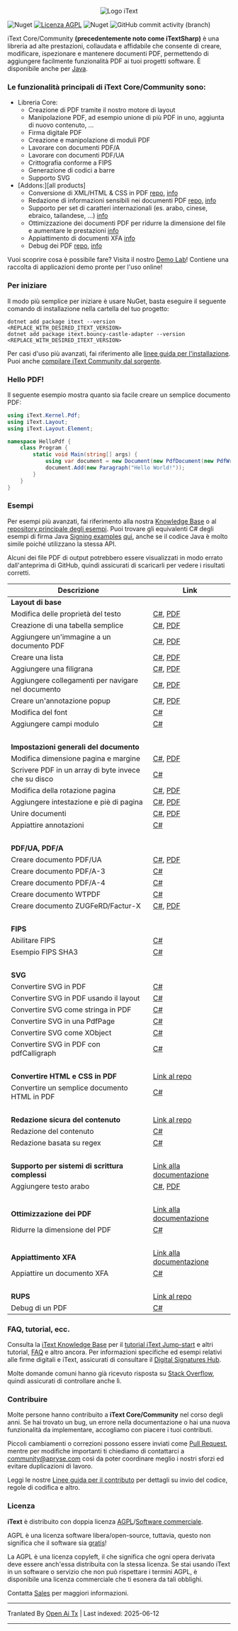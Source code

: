 <p align="center">
    <img src="https://raw.githubusercontent.com/itext/itext-dotnet/develop/assets/iText_Logo_Small.png" alt="Logo iText">
</p>

![Nuget](https://img.shields.io/nuget/v/itext7)
[![Licenza AGPL](https://img.shields.io/badge/license-AGPL-blue.svg)](https://github.com/itext/itext7/blob/master/LICENSE.md)
![Nuget](https://img.shields.io/nuget/dt/itext7)
![GitHub commit activity (branch)](https://img.shields.io/github/commit-activity/m/itext/itext7-dotnet)

iText Core/Community **(precedentemente noto come iTextSharp)** è una libreria ad alte prestazioni, collaudata e affidabile che consente di creare, modificare,
ispezionare e mantenere documenti PDF, permettendo di aggiungere facilmente funzionalità PDF ai tuoi progetti software. È disponibile anche per [Java](https://github.com/itext/itext7).

### Le funzionalità principali di iText Core/Community sono:

* Libreria Core:
    * Creazione di PDF tramite il nostro motore di layout
    * Manipolazione PDF, ad esempio unione di più PDF in uno, aggiunta di nuovo contenuto, ...
    * Firma digitale PDF
    * Creazione e manipolazione di moduli PDF
    * Lavorare con documenti PDF/A
    * Lavorare con documenti PDF/UA
    * Crittografia conforme a FIPS
    * Generazione di codici a barre
    * Supporto SVG
* [Addons:][all products]
    * Conversione di XML/HTML & CSS in PDF [repo][pdfhtml], [info][pdfhtmlproduct]
    * Redazione di informazioni sensibili nei documenti PDF [repo][pdfsweep], [info][pdfsweepproduct]
    * Supporto per set di caratteri internazionali (es. arabo, cinese, ebraico, tailandese, ...) [info][calligraph]
    * Ottimizzazione dei documenti PDF per ridurre la dimensione del file e aumentare le prestazioni [info][optimizer]
    * Appiattimento di documenti XFA [info][xfa]
    * Debug dei PDF [repo][rups], [info][rupsproduct]

Vuoi scoprire cosa è possibile fare? Visita il nostro [Demo Lab](https://itextpdf.com/demos)! Contiene una raccolta di applicazioni demo pronte per l'uso online!

### Per iniziare

Il modo più semplice per iniziare è usare NuGet, basta eseguire il seguente comando di installazione nella cartella del tuo progetto:

```shell
dotnet add package itext --version <REPLACE_WITH_DESIRED_ITEXT_VERSION>
dotnet add package itext.bouncy-castle-adapter --version <REPLACE_WITH_DESIRED_ITEXT_VERSION>
```

Per casi d'uso più avanzati, fai riferimento alle [linee guida per l'installazione](https://kb.itextpdf.com/home/it7kb/installation-guidelines).
Puoi anche [compilare iText Community dal sorgente][building].

### Hello PDF!

Il seguente esempio mostra quanto sia facile creare un semplice documento PDF:

```csharp
using iText.Kernel.Pdf;
using iText.Layout;
using iText.Layout.Element;

namespace HelloPdf {
    class Program {
        static void Main(string[] args) {
            using var document = new Document(new PdfDocument(new PdfWriter("helloworld-pdf.pdf")));
            document.Add(new Paragraph("Hello World!"));
        }
    }
}
```

### Esempi

Per esempi più avanzati, fai riferimento alla nostra [Knowledge Base](https://kb.itextpdf.com/home/it7kb/examples) o al
[repository principale degli esempi](https://github.com/itext/i7ns-samples). Puoi trovare gli equivalenti C# degli
esempi di firma Java [Signing examples](https://github.com/itext/i7js-signing-examples) [qui](https://github.com/itext/itext-publications-samples-dotnet/tree/develop/itext/itext.publications),
anche se il codice Java è molto simile poiché utilizzano la stessa API.

Alcuni dei file PDF di output potrebbero essere visualizzati in modo errato dall'anteprima di GitHub, quindi assicurati di scaricarli per vedere i risultati corretti.

| Descrizione                                | Link                                                                                                                                                                                                                                                                                                   |
|--------------------------------------------|--------------------------------------------------------------------------------------------------------------------------------------------------------------------------------------------------------------------------------------------------------------------------------------------------------|
| **Layout di base**                         |                                                                                                                                                                                                                                                                                                        |
| Modifica delle proprietà del testo         | [C#](https://github.com/itext/itext-publications-samples-dotnet/blob/master/itext/itext.samples/itext/samples/sandbox/layout/ParagraphTextWithStyle.cs), [PDF](https://github.com/itext/itext-publications-samples-dotnet/blob/master/itext/itext.samples/cmpfiles/sandbox/layout/cmp_paragraphTextWithStyle.pdf)                                |
| Creazione di una tabella semplice          | [C#](https://github.com/itext/itext-publications-samples-dotnet/blob/master/itext/itext.samples/itext/samples/sandbox/tables/SimpleTable9.cs),  [PDF](https://github.com/itext/itext-publications-samples-dotnet/blob/master/itext/itext.samples/cmpfiles/sandbox/tables/cmp_simple_table9.pdf)                                                  |
| Aggiungere un'immagine a un documento PDF  | [C#](https://github.com/itext/itext-publications-samples-dotnet/blob/master/itext/itext.samples/itext/samples/sandbox/images/MultipleImages.cs), [PDF](https://github.com/itext/itext-publications-samples-dotnet/blob/master/itext/itext.samples/cmpfiles/sandbox/images/cmp_multiple_images.pdf)                                               |
| Creare una lista                           | [C#](https://github.com/itext/itext-publications-samples-dotnet/blob/master/itext/itext.samples/itext/samples/sandbox/objects/NestedLists.cs), [PDF](https://github.com/itext/itext-publications-samples-dotnet/blob/master/itext/itext.samples/cmpfiles/sandbox/objects/cmp_nested_list.pdf)                                                    |                                                                                                                                                                                                      
| Aggiungere una filigrana                   | [C#](https://github.com/itext/itext-publications-samples-dotnet/blob/master/itext/itext.samples/itext/samples/sandbox/events/Watermarking.cs),  [PDF](https://github.com/itext/itext-publications-samples-dotnet/blob/master/itext/itext.samples/cmpfiles/sandbox/events/cmp_watermarkings.pdf)                                                  |
| Aggiungere collegamenti per navigare nel documento | [C#](https://github.com/itext/itext-publications-samples-dotnet/blob/master/itext/itext.samples/itext/samples/sandbox/annotations/AddLinkAnnotation5.cs),  [PDF](https://github.com/itext/itext-publications-samples-dotnet/blob/master/itext/itext.samples/cmpfiles/sandbox/annotations/cmp_add_link_annotation5.pdf)                           |
| Creare un'annotazione popup                | [C#](https://github.com/itext/itext-publications-samples-dotnet/blob/master/itext/itext.samples/itext/samples/sandbox/annotations/MovePopup.cs),  [PDF](https://github.com/itext/itext-publications-samples-dotnet/blob/master/itext/itext.samples/cmpfiles/sandbox/annotations/cmp_move_popup.pdf)                                              |
| Modifica del font                          | [C#](https://github.com/itext/itext-publications-samples-dotnet/blob/master/itext/itext.samples/itext/samples/sandbox/layout/ParagraphTextWithStyle.cs)                                                                                                                                                                     |
| Aggiungere campi modulo                    | [C#](https://kb.itextpdf.com/home/it7kb/examples/forms-in-itext-core-8-0-0)                                                                                                                                                                                                                            |
 <br>                                       |                                                                                                                                                                                                                                                                                                        |
| **Impostazioni generali del documento**    |                                                                                                                                                                                                                                                                                                        |
| Modifica dimensione pagina e margine       | [C#](https://github.com/itext/itext-publications-samples-dotnet/blob/master/itext/itext.samples/itext/samples/sandbox/layout/PageSizeAndMargins.cs),  [PDF](https://github.com/itext/itext-publications-samples-dotnet/blob/master/itext/itext.samples/cmpfiles/sandbox/layout/cmp_pageSizeAndMargins.pdf)                                       |
| Scrivere PDF in un array di byte invece che su disco | [C#](https://stackoverflow.com/a/67411657/10015628)                                                                                                                                                                                                                                                    |
| Modifica della rotazione pagina            | [C#](https://github.com/itext/itext-publications-samples-dotnet/blob/master/itext/itext.samples/itext/samples/sandbox/events/PageRotation.cs),  [PDF](https://github.com/itext/itext-publications-samples-dotnet/blob/master/itext/itext.samples/cmpfiles/sandbox/events/cmp_page_rotation.pdf)                                                  |
| Aggiungere intestazione e piè di pagina    | [C#](https://github.com/itext/itext-publications-samples-dotnet/blob/master/itext/itext.samples/itext/samples/sandbox/events/TextFooter.cs),  [PDF](https://github.com/itext/itext-publications-samples-dotnet/blob/master/itext/itext.samples/cmpfiles/sandbox/events/cmp_text_footer.pdf)                                                      |
| Unire documenti                            | [C#](https://github.com/itext/itext-publications-samples-dotnet/blob/master/itext/itext.samples/itext/samples/sandbox/merge/AddCover1.cs),  [PDF](https://github.com/itext/itext-publications-samples-dotnet/blob/master/itext/itext.samples/cmpfiles/sandbox/merge/cmp_add_cover.pdf)                                                           |
| Appiattire annotazioni                     | [C#](https://kb.itextpdf.com/home/it7kb/examples/high-level-annotation-flattening)                                                                                                                                                                                                                     |
| <br>                                       |                                                                                                                                                                                                                                                                                                        |
| **PDF/UA, PDF/A**                          |                                                                                                                                                                                                                                                                                                        |
| Creare documento PDF/UA                    | [C#](https://github.com/itext/itext-publications-samples-dotnet/blob/master/itext/itext.samples/itext/samples/sandbox/pdfua/PdfUA.cs),  [PDF](https://github.com/itext/itext-publications-samples-dotnet/blob/master/itext/itext.samples/cmpfiles/sandbox/pdfua/cmp_pdf_ua.pdf)                                                                  |
| Creare documento PDF/A-3                   | [C#](https://github.com/itext/itext-publications-samples-dotnet/blob/master/itext/itext.samples/itext/samples/sandbox/pdfa/PdfA3.cs)                                                                                                                                                                                        |
| Creare documento PDF/A-4                   | [C#](https://github.com/itext/itext-publications-samples-dotnet/blob/master/itext/itext.samples/itext/samples/sandbox/pdfa/PdfA4.cs)                                                                                                                                                                   |
| Creare documento WTPDF                     | [C#](https://github.com/itext/itext-publications-samples-dotnet/blob/master/itext/itext.samples/itext/samples/sandbox/pdfua/Wtpdf.cs)                                                                                                                                                                  |
| Creare documento ZUGFeRD/Factur-X          | [C#](https://github.com/itext/itext-publications-samples-dotnet/blob/master/itext/itext.samples/itext/samples/sandbox/zugferd/BasicSample.cs), [PDF](https://github.com/itext/itext-publications-samples-dotnet/blob/master/itext/itext.samples/cmpfiles/sandbox/zugferd/cmp_invoice_with_zugferd.pdf) |
| <br>                                       |                                                                                                                                                                                                                                                                                                        |
| **FIPS**                                   |                                                                                                                                                                                                                                                                                                        |
| Abilitare FIPS                             | [C#](https://kb.itextpdf.com/home/it7kb/releases/release-itext-core-8-0-0/breaking-changes-for-itext-core-8-0-0/bouncy-castle-changes)                                                                                                                                                                 |
| Esempio FIPS SHA3                          | [C#](https://kb.itextpdf.com/home/it7kb/examples/fips-sha3-examples-for-itext-core-8-0-0)                                                                                                                                                                                                              |
| <br>                                       |                                                                                                                                                                                                                                                                                                        |
| **SVG**                                    |                                                                                                                                                                                                                                                                                                        |
| Convertire SVG in PDF                      | [C#](https://github.com/itext/itext-publications-samples-dotnet/blob/master/itext/itext.samples/itext/samples/sandbox/svg/ConvertSvgToPdf.cs)                                                                                                                                                        |
| Convertire SVG in PDF usando il layout     | [C#](https://github.com/itext/itext-publications-samples-dotnet/blob/master/itext/itext.samples/itext/samples/sandbox/svg/ConvertSvgToLayoutImage.cs)                                                                                                                                                |
| Convertire SVG come stringa in PDF         | [C#](https://github.com/itext/itext-publications-samples-dotnet/blob/master/itext/itext.samples/itext/samples/sandbox/svg/ConvertSvgStringToPdf.cs)                                                                                                                                                  |
| Convertire SVG in una PdfPage              | [C#](https://github.com/itext/itext-publications-samples-dotnet/blob/master/itext/itext.samples/itext/samples/sandbox/svg/ConvertSvgToPdfPage.cs)                                                                                                                                                    |
| Convertire SVG come XObject                | [C#](https://github.com/itext/itext-publications-samples-dotnet/blob/master/itext/itext.samples/itext/samples/sandbox/svg/ConvertSvgToXObject.cs)                                                                                                                                                    |
| Convertire SVG in PDF con pdfCalligraph    | [C#](https://github.com/itext/itext-publications-samples-dotnet/blob/master/itext/itext.samples/itext/samples/sandbox/svg/ConvertSvgToPdfWithPdfCalligraph.cs)                                                                                                                                       |
| <br>                                       |                                                                                                                                                                                                                                                                                                        |
| **Convertire HTML e CSS in PDF**           | [Link al repo](https://github.com/itext/i7j-pdfhtml)                                                                                                                                                                                                                                                   |
| Convertire un semplice documento HTML in PDF | [C#](https://kb.itextpdf.com/home/it7kb/ebooks/itext-7-converting-html-to-pdf-with-pdfhtml)                                                                                                                                                                                                            |
| <br>                                       |                                                                                                                                                                                                                                                                                                        |
| **Redazione sicura del contenuto**         | [Link al repo](https://github.com/itext/i7j-pdfsweep)                                                                                                                                                                                                                                                  |
| Redazione del contenuto                    | [C#](https://kb.itextpdf.com/home/it7kb/examples/removing-content-with-pdfsweep)                                                                                                                                                                                                                       |
| Redazione basata su regex                  | [C#](https://itextpdf.com/products/pdf-redaction-pdfsweep)                                                                                                                                                                                                                                             |
| <br>                                       |                                                                                                                                                                                                                                                                                                        |
| **Supporto per sistemi di scrittura complessi** | [Link alla documentazione](https://itextpdf.com/products/pdfcalligraph)                                                                                                                                                                                                                                 |
| Aggiungere testo arabo                     | [C#](https://github.com/itext/itext-publications-samples-dotnet/blob/master/itext/itext.samples/itext/samples/sandbox/typography/arabic/ArabicWordSpacing.cs), [PDF](https://github.com/itext/itext-publications-samples-dotnet/blob/master/itext/itext.samples/cmpfiles/sandbox/typography/cmp_ArabicWordSpacing.pdf)                           |
| <br>                                       |                                                                                                                                                                                                                                                                                                        |
| **Ottimizzazione dei PDF**                 | [Link alla documentazione](https://itextpdf.com/products/compress-pdf-pdfoptimizer)                                                                                                                                                                                                                        |
| Ridurre la dimensione del PDF              | [C#](https://itextpdf.com/products/compress-pdf-pdfoptimizer)                                                                                                                                                                                                                                          |
| <br>                                       |                                                                                                                                                                                                                                                                                                        |
| **Appiattimento XFA**                      | [Link alla documentazione](https://itextpdf.com/products/flatten-pdf-pdfxfa)                                                                                                                                                                                                                             |
| Appiattire un documento XFA                | [C#](https://itextpdf.com/products/flatten-pdf-pdfxfa)                                                                                                                                                                                                                                                 |
| <br>                                       |                                                                                                                                                                                                                                                                                                        |
| **RUPS**                                   | [Link al repo](https://github.com/itext/i7j-rups)                                                                                                                                                                                                                                                      |
| Debug di un PDF                            | [C#](https://github.com/itext/i7j-rups/releases/latest)                                                                                                                                                                                                                                                |

### FAQ, tutorial, ecc. ###

Consulta la [iText Knowledge Base](https://kb.itextpdf.com) per
il [tutorial iText Jump-start](https://kb.itextpdf.com/home/it7kb/ebooks/itext-jump-start-tutorial-for-net) e altri
tutorial, [FAQ](https://kb.itextpdf.com/home/it7kb/faq) e altro ancora. Per informazioni specifiche ed esempi relativi
alle firme digitali e iText, assicurati di consultare
il [Digital Signatures Hub](https://kb.itextpdf.com/home/it7kb/digital-signatures-hub).

Molte domande comuni hanno già ricevuto risposta su [Stack Overflow](https://stackoverflow.com/questions/tagged/itext+itext7), quindi assicurati di controllare anche lì.

### Contribuire

Molte persone hanno contribuito a **iText Core/Community** nel corso degli anni. Se hai trovato un bug, un errore nella documentazione o hai una nuova funzionalità da implementare, accogliamo con piacere i tuoi contributi.

Piccoli cambiamenti o correzioni possono essere inviati come [Pull Request](https://github.com/itext/itext7-dotnet/pulls), mentre per
modifiche importanti ti chiediamo di contattarci a community@apryse.com così da poter coordinare meglio i nostri sforzi ed evitare duplicazioni di lavoro.

Leggi le nostre [Linee guida per il contributo][contributing] per dettagli su invio del codice, regole di codifica e altro.

### Licenza

**iText** è distribuito con doppia licenza [AGPL][agpl]/[Software commerciale][sales].

AGPL è una licenza software libera/open-source, tuttavia, questo non significa che il software sia [gratis][gratis]!

La AGPL è una licenza copyleft, il che significa che ogni opera derivata deve essere anch'essa distribuita con la stessa licenza. Se stai usando iText in un software o servizio che non può rispettare i termini AGPL, è disponibile una licenza commerciale che ti esonera da tali obblighi.

Contatta [Sales] per maggiori informazioni.

[agpl]: LICENSE.md

[building]: BUILDING.md

[contributing]: CONTRIBUTING.md

[layoutMd]: layout/README.md

[itext]: https://itextpdf.com/

[github]: https://github.com/itext/itext7

[latest]: https://github.com/itext/itext7/releases/latest

[sales]: https://itextpdf.com/sales

[gratis]: https://en.wikipedia.org/wiki/Gratis_versus_libre

[rups]: https://github.com/itext/i7j-rups

[pdfhtml]: https://github.com/itext/itext-dotnet/develop/i7n-pdfhtml

[pdfsweep]: https://github.com/itext/itext-dotnet/develop/i7n-pdfsweep

[itext7net]: https://github.com/itext/itext7-dotnet
[pdfsweepproduct]: https://itextpdf.com/products/pdf-redaction-pdfsweep

[optimizer]: https://itextpdf.com/products/compress-pdf-pdfoptimizer

[tutti i prodotti]: https://itextpdf.com/products

[pdfhtmlproduct]: https://itextpdf.com/products/itext-pdf-html

[xfa]: https://itextpdf.com/products/flatten-pdf-pdfxfa

[rupsproduct]: https://itextpdf.com/products/rups

[calligraph]: https://itextpdf.com/products/pdfcalligraph

---

Tranlated By [Open Ai Tx](https://github.com/OpenAiTx/OpenAiTx) | Last indexed: 2025-06-12

---